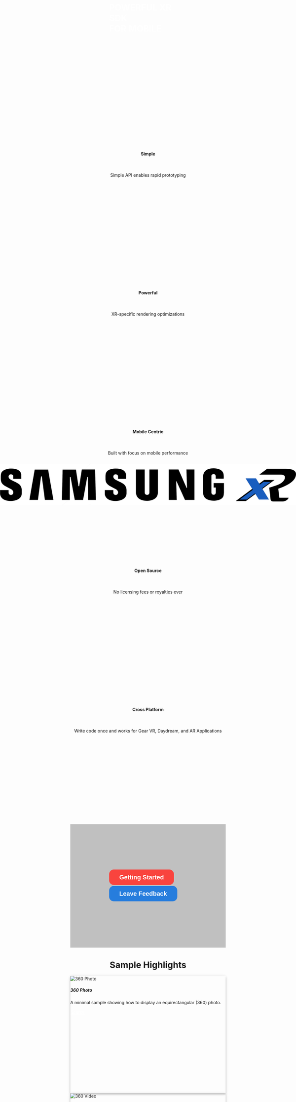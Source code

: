<script defer src="https://use.fontawesome.com/releases/v5.0.8/js/all.js"></script>

<link rel="stylesheet" href="https://stackpath.bootstrapcdn.com/bootstrap/4.1.3/css/bootstrap.min.css" integrity="sha384-MCw98/SFnGE8fJT3GXwEOngsV7Zt27NXFoaoApmYm81iuXoPkFOJwJ8ERdknLPMO" crossorigin="anonymous">

<script src="https://code.jquery.com/jquery-3.3.1.slim.min.js" integrity="sha384-q8i/X+965DzO0rT7abK41JStQIAqVgRVzpbzo5smXKp4YfRvH+8abtTE1Pi6jizo" crossorigin="anonymous"></script>
<script src="https://cdnjs.cloudflare.com/ajax/libs/popper.js/1.14.3/umd/popper.min.js" integrity="sha384-ZMP7rVo3mIykV+2+9J3UJ46jBk0WLaUAdn689aCwoqbBJiSnjAK/l8WvCWPIPm49" crossorigin="anonymous"></script>
<script src="https://stackpath.bootstrapcdn.com/bootstrap/4.1.3/js/bootstrap.min.js" integrity="sha384-ChfqqxuZUCnJSK3+MXmPNIyE6ZbWh2IMqE241rYiqJxyMiZ6OW/JmZQ5stwEULTy" crossorigin="anonymous"></script>

<style>

.md-flex a {
    color: white;
}

.md-flex a:hover {
    text-decoration: none;
}

.md-nav a {
    color: black;
}

.md-nav a:hover {
    text-decoration: none;
}

.md-footer a {
    color: white;
}

.md-footer a:hover {
    text-decoration: none;
}

/* Tooltip container */
.tooltip {
    position: relative;
    display: inline-block;
}

/* Tooltip text */
.tooltip .tooltiptext {
    visibility: hidden;
    width: 200px;
    background-color: black;
    color: #fff;
    text-align: center;
    padding: 5px 0;
    border-radius: 6px;
 
    /* Position the tooltip text - see examples below! */
    position: absolute;
    z-index: 1;
    bottom: 110%;
    left: 50%; 
    margin-left: -100px; /* Use half of the width (120/2 = 60), to center the tooltip */
}

/* Show the tooltip text when you mouse over the tooltip container */
.tooltip:hover .tooltiptext {
    visibility: visible;
}

.centered {
    display: block;
    margin-right: auto;
    margin-left: auto;
    text-align:center;
}

.intro_item {
    float: left;
    width: 20%;
}

/*Clear fix*/
.group:after {
  content: "";
  display: table;
  clear: both;
}

/*Sections*/

.section {
    height: 400px;
}

.section h1 {
    color: #ffffff;
    font-weight: bold;
}

.item {
    padding-top: 30px;
    padding-bottom: 20px;
}

.center_parent {
  position: relative;
}

.center_child {
  position: absolute;
  top: 50%;
  left: 50%;
  transform: translate(-50%, -50%);
}

.brand_title {
  position: absolute;
  top: 80%;
  left: 50%;
  transform: translate(-50%, -50%);
}

.background_brand {
    background:url('images/gear-vr_phoneplus_new_vr_img.png');
    background-repeat: no-repeat;
    background-position: center;
    background-size: 300px 120px;
    position: relative;
}

.background_cta {
    background:url('images/gear_vr_cta.png');
    background-repeat: no-repeat;
    background-position: left;
    background-color: #c0c0c0;
    position: relative;   
}

.layer {
    background-color: rgba(0, 0, 0, 0.4);
    position: absolute;
    top: 0;
    left: 0;
    width: 100%;
    height: 100%;
}

.btn_red {
    display:inline-block;
    text-decoration:none;
    background-color:#f9443e;
    color:white;
    cursor:pointer;
    font-family:Helvetica,Arial,sans-serif;
    font-size:20px;
    line-height:50px;
    text-align:center;
    margin:0;
    height:50px;
    padding:0px 33px;
    border-radius:15px;
    max-width:100%;
    white-space:nowrap;
    overflow:hidden;
    text-overflow:ellipsis;
    font-weight:bold;
    -webkit-font-smoothing:antialiased;
    -moz-osx-font-smoothing:grayscale;
}

.btn_blue {
    display:inline-block;
    text-decoration:none;
    background-color:#267DDD;
    color:white;
    cursor:pointer;
    font-family:Helvetica,Arial,sans-serif;
    font-size:20px;
    line-height:50px;
    text-align:center;
    margin:0;
    height:50px;
    padding:0px 33px;
    border-radius:15px;
    max-width:100%;
    white-space:nowrap;
    overflow:hidden;
    text-overflow:ellipsis;
    font-weight:bold;
    -webkit-font-smoothing:antialiased;
    -moz-osx-font-smoothing:grayscale;
}

.sample_card {
    height: 380px;
    box-shadow: 0px 2px 4px -1px rgba(0, 0, 0, 0.2), 0px 4px 5px 0px rgba(0, 0, 0, 0.14), 0px 1px 10px 0px rgba(0, 0, 0, 0.12);
    transition: box-shadow 0.28s cubic-bezier(0.4, 0, 0.2, 1);
}

/*Small devices (landscape phones, 576px and up)*/
@media (min-width: 576px) {
    
}

/*Medium devices (tablets, 768px and up)*/
@media (min-width: 768px) {
    .item {
        height: 400px;
        padding-top: 50px;
        padding-bottom: 0px;
    }

    .background_brand {
        background:url('images/gear-vr_phoneplus_new_vr_img.png');
        background-repeat: no-repeat;
        background-position: center;
        background-size: 740px 298px;
        position: relative;
    }

    .brand_title {
      position: absolute;
      top: 50%;
      left: 50%;
      transform: translate(-50%, -50%);
    }
}

/*Large devices (desktops, 992px and up)*/
@media (min-width: 992px) {
    
}

/*/Extra large devices (large desktops, 1200px and up)*/
@media (min-width: 1200px) {
    
}

</style>

<div class="container-fluid">
    <div class="row section">
        <div class="col-12 col-lg-6 mx-auto">
            <img class="center_child" src="images/SXR_Logo_Blue_Text_Inline.png">
        </div>
      </div>
      <div class="row section">
        <div class="col center_parent background_brand">
            <div class="layer">
                <h1 class="brand_title">POWERFUL XR SDK <br>FOR MOBILE</h1>
            </div>
        </div>
      </div>
      <div class="row justify-content-center">
        <div class="col-12 col-lg-2">
            <div class="centered item">
                <h4>Simple</h4>
                <i class="fas fa-5x fa-child"></i>
                <br><br>
                <span>Simple API enables rapid prototyping</span>
            </div>
        </div>
        <div class="col-12 col-lg-2">
            <div class="centered item">
                <h4>Powerful</h4>
                <i class="fas fa-5x fa-shipping-fast"></i>
                <br><br>
                <span>XR-specific rendering optimizations</span>
            </div>
        </div>
        <div class="col-12 col-lg-2">
            <div class="centered item">
                <h4>Mobile Centric</h4>
                <i class="fab fa-5x fa-android"></i>
                <br><br>
                <span>Built with focus on mobile performance</span>
            </div>
        </div>
        <div class="col-12 col-lg-2">
            <div class="centered item">
                <h4>Open Source</h4>
                <i class="fab fa-5x fa-github"></i>
                <br><br>
                <span>No licensing fees or royalties ever</span>
            </div>
        </div>
        <div class="col-12 col-lg-2">
            <div class="centered item">
                <h4>Cross Platform</h4>
                <i class="fas fa-5x fa-cogs"></i>
                <br><br>
                <span>Write code once and works for Gear VR, Daydream, and AR Applications</span>
            </div>
        </div>
    </div>
    <div class="row">
        <div class="col section background_cta center_parent">
            <div class="center_child">
                <a class="button btn_red"  style="color: white;" href="getting_started">
                    Getting Started
                </a>
                <a class="typeform-share button btn_blue" style="color: white;" href="https://nitosan.typeform.com/to/fw9Ylx" data-mode="popup" style="" target="_blank">
                    Leave Feedback
                </a>
            </div>
        </div>
    </div>
    <div class="row" style="margin-top: 30px;">
        <div class="col-12 centered">
            <h1>Sample Highlights</h1>
        </div>
        <div class="col-12 col-lg-3">
            <div class="card mb-4 sample_card">
                <img class="card-img-top" src="/images/samples/img_1_360photo.png" alt="360 Photo">
                <div class="card-body">
                    <h5 class="card-title">360 Photo</h5>
                    <p class="card-text">A minimal sample showing how to display an equirectangular (360) photo.</p>
                </div>
                <div class="card-footer">
                    <a href="https://github.com/sxrsdk/sxrsdk-demos/tree/master/sxr-360photo" class="btn btn-primary" style="color:white;">Source</a>
                </div>
            </div>
        </div>
        <div class="col-12 col-lg-3" >
            <div class="card mb-4 sample_card">
                <img class="card-img-top" src="/images/samples/img_2_360video.png" alt="360 Video">
                <div class="card-body">
                    <h5 class="card-title">360 Video</h5>
                    <p class="card-text">A minimal sample showing how to display an equirectangular (360) video.</p>
                </div>
                <div class="card-footer">
                    <a href="https://github.com/sxrsdk/sxrsdk-demos/tree/master/sxr-360video" class="btn btn-primary" style="color:white;">Source</a>
                </div>
            </div>
        </div>
        <div class="col-12 col-lg-3">
            <div class="card mb-4 sample_card">
                <img class="card-img-top" src="/images/samples/img_3_3dcursor.png" alt="3D Cursor">
                <div class="card-body">
                    <h5 class="card-title">3D Cursor</h5>
                    <p class="card-text">A simplified version of the sxr-3dcursor sample that shows how to use the 3DCursor plugin.</p>
                </div>
                <div class="card-footer">
                    <a href="https://github.com/sxrsdk/sxrsdk-demos/tree/master/sxr-3dcursor" class="btn btn-primary" style="color:white;">Source</a>
                </div>
            </div>
        </div>
        <div class="col-12 col-lg-3">
            <div class="card mb-4 sample_card">
                <img class="card-img-top" src="/images/samples/img_4_accessibility.png" alt="Accessibility">
                <div class="card-body">
                    <h5 class="card-title">Accessibility</h5>
                    <p class="card-text">Shows how to use SXR's accessibility classes. For example: InvertedColors, TextToSpeech, and Zoom.</p>
                </div>
                <div class="card-footer">
                    <a href="https://github.com/sxrsdk/sxrsdk-demos/tree/master/sxr-accessibility" class="btn btn-primary" style="color:white;">Source</a>
                </div>
            </div>
        </div>
    </div>
    <div class="row">
        <div class="col-12 col-lg-3">
            <div class="card mb-4 sample_card">
                <img class="card-img-top" src="/images/samples/img_9_controller.png" alt="Controller">
                <div class="card-body">
                    <h5 class="card-title">Controller</h5>
                    <p class="card-text">A simple sample that demostrates how to use VR controller.</p>
                </div>
                <div class="card-footer">
                    <a href="https://github.com/sxrsdk/sxrsdk-demos/tree/master/sxr-controller" class="btn btn-primary" style="color:white;">Source</a>
                </div>
            </div>
        </div>
        <div class="col-12 col-lg-3">
            <div class="card mb-4 sample_card">
                <img class="card-img-top" src="/images/samples/img_32_solarsystem.png" alt="Controller">
                <div class="card-body">
                    <h5 class="card-title">Solar System</h5>
                    <p class="card-text">A sample that shows both heirarchy and animation.</p>
                </div>
                <div class="card-footer">
                    <a href="https://github.com/sxrsdk/sxrsdk-demos/tree/master/sxr-solarsystem" class="btn btn-primary" style="color:white;">Source</a>
                </div>
            </div>
        </div>
        <div class="col-12 col-lg-3">
            <div class="card mb-4 sample_card">
                <img class="card-img-top" src="/images/samples/img_15_immersepedia.png" alt="Immersivepedia">
                <div class="card-body">
                    <h5 class="card-title">Immersivepedia</h5>
                    <p class="card-text">A larger sample that shows a concept of an immersive virtual museum.</p>
                </div>
                <div class="card-footer">
                    <a href="https://github.com/sxrsdk/sxrsdk-demos/tree/master/sxr-immersivepedia" class="btn btn-primary" style="color:white;">Source</a>
                </div>
            </div>
        </div>
        <div class="col-12 col-lg-3">
            <div class="card mb-4 sample_card">
                <img class="card-img-top" src="/images/samples/img_16_javascript.png" alt="Javascript">
                <div class="card-body">
                    <h5 class="card-title">Javascript</h5>
                    <p class="card-text">A minimal example showing how an application can be written with Javascript.</p>
                </div>
                <div class="card-footer">
                    <a href="https://github.com/sxrsdk/sxrsdk-demos/tree/master/sxr-javascript" class="btn btn-primary" style="color:white;">Source</a>
                </div>
            </div>
        </div>
    </div>
</div>

<script> (function() { var qs,js,q,s,d=document, gi=d.getElementById, ce=d.createElement, gt=d.getElementsByTagName, id="typef_orm_share", b="https://embed.typeform.com/"; if(!gi.call(d,id)){ js=ce.call(d,"script"); js.id=id; js.src=b+"embed.js"; q=gt.call(d,"script")[0]; q.parentNode.insertBefore(js,q) } })() 
</script>
